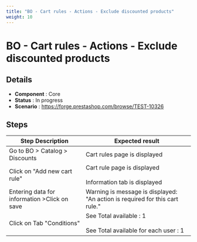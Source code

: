 ```yaml
---
title: "BO - Cart rules - Actions - Exclude discounted products"
weight: 10
---
```


# BO - Cart rules - Actions - Exclude discounted products
## Details
* **Component** : Core
* **Status** : In progress
* **Scenario** : https://forge.prestashop.com/browse/TEST-10326

## Steps
| Step Description | Expected result |
| ----- | ----- |
| Go to BO > Catalog > Discounts | Cart rules page is displayed |
| Click on "Add new cart rule" | Cart rule page is displayed<br><br>Information tab is displayed |
| Entering data for information >Click on save | Warning is message is displayed: "An action is required for this cart rule." |
| Click on Tab "Conditions" | See Total available : 1<br><br>See Total available for each user : 1 |
